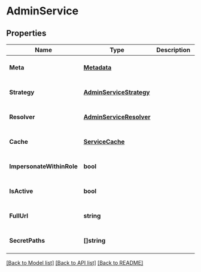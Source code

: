 # AdminService

## Properties
Name | Type | Description | Notes
------------ | ------------- | ------------- | -------------
**Meta** | [**Metadata**](Metadata.md) |  | [optional] [default to null]
**Strategy** | [**AdminServiceStrategy**](AdminService_strategy.md) |  | [optional] [default to null]
**Resolver** | [**AdminServiceResolver**](AdminService_resolver.md) |  | [optional] [default to null]
**Cache** | [**ServiceCache**](ServiceCache.md) |  | [optional] [default to null]
**ImpersonateWithinRole** | **bool** |  | [optional] [default to null]
**IsActive** | **bool** |  | [optional] [default to null]
**FullUrl** | **string** |  | [optional] [default to null]
**SecretPaths** | **[]string** |  | [optional] [default to null]

[[Back to Model list]](../README.md#documentation-for-models) [[Back to API list]](../README.md#documentation-for-api-endpoints) [[Back to README]](../README.md)


